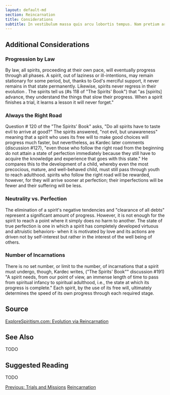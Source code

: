 ```yaml
---
layout: default-md
section: Reincarnation
title: Considerations
subtitle: In vestibulum massa quis arcu lobortis tempus. Nam pretium arcu in odio vulputate luctus.
---
```


## Additional Considerations
 

### Progression by Law

By law, all spirits, proceeding at their own pace, will eventually progress through all phases. A spirit, out of laziness or ill-intentions, may remain stationary for some period, but, thanks to God's merciful support, it never remains in that state permanently. Likewise, spirits never regress in their evolution . The spirits tell us (#s 118 of "The Spirits' Book") that "as [spirits] advance, they understand the things that slow their progress. When a spirit finishes a trial, it learns a lesson it will never forget."


### Always the Right Road

Question # 120 of the "The Spirits' Book" asks, "Do all spirits have to taste evil to arrive at good?" The spirits answered, "not evil, but unawareness" meaning that a spirit who uses its free will to make good choices will progress much faster, but nevertheless, as Kardec later comments (discussion #127), "even those who follow the right road from the beginning do not attain a state of perfection immediately because they still have to acquire the knowledge and experience that goes with this state." He compares this to the development of a child, whereby even the most precocious, mature, and well-behaved child, must still pass through youth to reach adulthood. spirits who follow the right road will be rewarded, however, for they will arrive sooner at perfection; their imperfections will be fewer and their suffering will be less.


### Neutrality vs. Perfection 

The elimination of a spirit's negative tendencies and "clearance of all debts" represent a significant amount of progress. However, it is not enough for the spirit to reach a point where it simply does no harm to another. The state of true perfection is one in which a spirit has completely developed virtuous and altruistic behaviors- when it is motivated by love and its actions are driven not by self-interest but rather in the interest of the well being of others.


### Number of Incarnations 

There is no set number, or limit to the number, of incarnations that a spirit must undergo, though, Kardec writes, ("The Spirits' Book"" discussion #191) "A spirit needs, from our point of view, an immense length of time to pass from spiritual infancy to spiritual adulthood, i.e., the state at which its progress is complete." Each spirit, by the use of its free will, ultimately determines the speed of its own progress through each required stage. 
 


## Source
[ExploreSpiritism.com: Evolution via Reincarnation](http://file://www.explorespiritism.com/Philosophy_Reincarnation_Evolution_Natural%20Law.htm)

## See Also
TODO


## Suggested Reading
TODO




<a href="trials-and-missions" class="button">Previous: Trials and Missions</a>
<a href="./" class="button special">Reincarnation</a>

